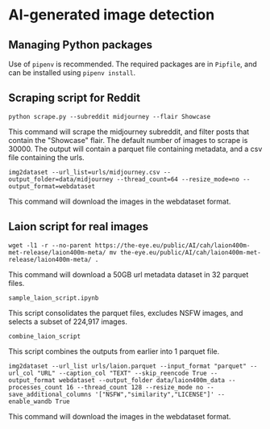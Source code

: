 # AI-generated image detection

## Managing Python packages

Use of `pipenv` is recommended. The required packages are in `Pipfile`, and can be installed using `pipenv install`.

## Scraping script for Reddit

`python scrape.py --subreddit midjourney --flair Showcase`

This command will scrape the midjourney subreddit, and filter posts that contain the "Showcase" flair. The default number of images to scrape is 30000. The output will contain a parquet file containing metadata, and a csv file containing the urls.

`img2dataset --url_list=urls/midjourney.csv --output_folder=data/midjourney --thread_count=64 --resize_mode=no --output_format=webdataset`

This command will download the images in the webdataset format.


## Laion script for real images

`wget -l1 -r --no-parent https://the-eye.eu/public/AI/cah/laion400m-met-release/laion400m-meta/
mv the-eye.eu/public/AI/cah/laion400m-met-release/laion400m-meta/ .`

This command will download a 50GB url metadata dataset in 32 parquet files.

`sample_laion_script.ipynb`

This script consolidates the parquet files, excludes NSFW images, and selects a subset of 224,917 images.

`combine_laion_script`

This script combines the outputs from earlier into 1 parquet file.

`img2dataset --url_list urls/laion.parquet --input_format "parquet" --url_col "URL" --caption_col "TEXT" --skip_reencode True --output_format webdataset --output_folder data/laion400m_data --processes_count 16 --thread_count 128 --resize_mode no --save_additional_columns '["NSFW","similarity","LICENSE"]' --enable_wandb True`

This command will download the images in the webdataset format.
